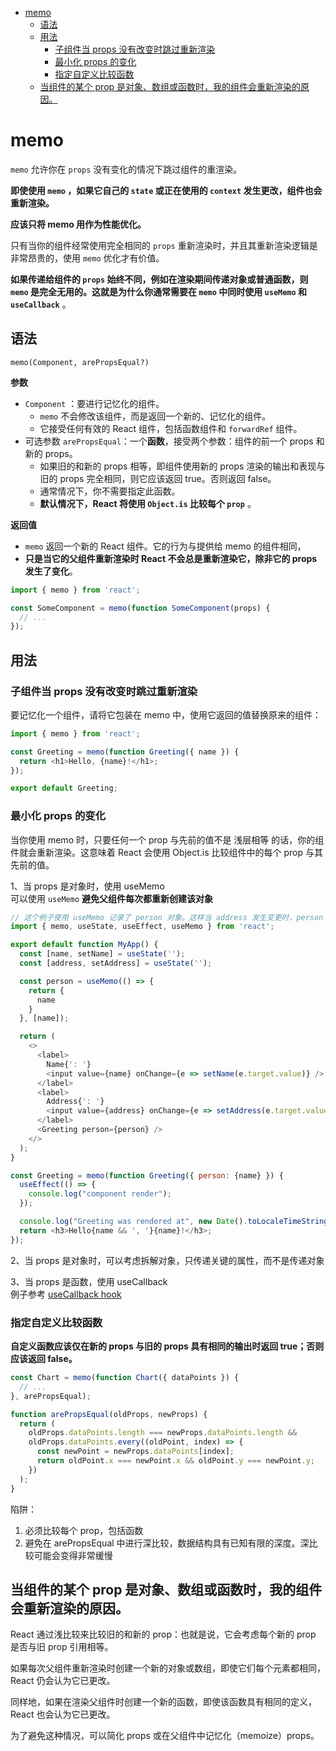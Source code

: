 - [memo](#memo)
  - [语法](#语法)
  - [用法](#用法)
    - [子组件当 props 没有改变时跳过重新渲染](#子组件当-props-没有改变时跳过重新渲染)
    - [最小化 props 的变化](#最小化-props-的变化)
    - [指定自定义比较函数](#指定自定义比较函数)
  - [当组件的某个 prop 是对象、数组或函数时，我的组件会重新渲染的原因。](#当组件的某个-prop-是对象数组或函数时我的组件会重新渲染的原因)

# memo
`memo` 允许你在 `props` 没有变化的情况下跳过组件的重渲染。

**即使使用 `memo` ，如果它自己的 `state` 或正在使用的 `context` 发生更改，组件也会重新渲染。**

**应该只将 memo 用作为性能优化。**

只有当你的组件经常使用完全相同的 `props` 重新渲染时，并且其重新渲染逻辑是非常昂贵的，使用 `memo` 优化才有价值。

**如果传递给组件的 `props` 始终不同，例如在渲染期间传递对象或普通函数，则 `memo` 是完全无用的。这就是为什么你通常需要在 `memo` 中同时使用 `useMemo` 和 `useCallback`** 。

## 语法
```
memo(Component, arePropsEqual?) 
```
**参数**   
* `Component` ：要进行记忆化的组件。
  * `memo` 不会修改该组件，而是返回一个新的、记忆化的组件。
  * 它接受任何有效的 React 组件，包括函数组件和 `forwardRef` 组件。
* 可选参数 `arePropsEqual`：一个**函数**，接受两个参数：组件的前一个 props 和新的 props。
  * 如果旧的和新的 props 相等，即组件使用新的 props 渲染的输出和表现与旧的 props 完全相同，则它应该返回 true。否则返回 false。
  * 通常情况下，你不需要指定此函数。
  * **默认情况下，React 将使用 `Object.is` 比较每个 `prop`** 。

**返回值**   
* `memo` 返回一个新的 React 组件。它的行为与提供给 memo 的组件相同，
* **只是当它的父组件重新渲染时 React 不会总是重新渲染它，除非它的 props 发生了变化**。

```js
import { memo } from 'react';

const SomeComponent = memo(function SomeComponent(props) {
  // ...
});
```

## 用法
### 子组件当 props 没有改变时跳过重新渲染 
要记忆化一个组件，请将它包装在 memo 中，使用它返回的值替换原来的组件：
```js
import { memo } from 'react';

const Greeting = memo(function Greeting({ name }) {
  return <h1>Hello, {name}!</h1>;
});

export default Greeting;
```

### 最小化 props 的变化 
当你使用 memo 时，只要任何一个 prop 与先前的值不是 浅层相等 的话，你的组件就会重新渲染。这意味着 React 会使用 Object.is 比较组件中的每个 prop 与其先前的值。

1、当 props 是对象时，使用 useMemo  
可以使用 `useMemo` **避免父组件每次都重新创建该对象**
```js
// 这个例子使用 useMemo 记录了 person 对象。这样当 address 发生变更时，person 对象还是保持不变，这样 Greeting 组件就不会重写渲染
import { memo, useState, useEffect, useMemo } from 'react';

export default function MyApp() {
  const [name, setName] = useState('');
  const [address, setAddress] = useState('');

  const person = useMemo(() => {
    return {
      name
    }
  }, [name]);

  return (
    <>
      <label>
        Name{': '}
        <input value={name} onChange={e => setName(e.target.value)} />
      </label>
      <label>
        Address{': '}
        <input value={address} onChange={e => setAddress(e.target.value)} />
      </label>
      <Greeting person={person} />
    </>
  );
}

const Greeting = memo(function Greeting({ person: {name} }) {
  useEffect(() => {
    console.log("component render");
  });

  console.log("Greeting was rendered at", new Date().toLocaleTimeString());
  return <h3>Hello{name && ', '}{name}!</h3>;
});
```
2、当 props 是对象时，可以考虑拆解对象，只传递关键的属性，而不是传递对象

3、当 props 是函数，使用 useCallback  
例子参考 [useCallback hook](../hook/useCallback.md)

### 指定自定义比较函数 
**自定义函数应该仅在新的 props 与旧的 props 具有相同的输出时返回 true；否则应该返回 false。**
```js
const Chart = memo(function Chart({ dataPoints }) {
  // ...
}, arePropsEqual);

function arePropsEqual(oldProps, newProps) {
  return (
    oldProps.dataPoints.length === newProps.dataPoints.length &&
    oldProps.dataPoints.every((oldPoint, index) => {
      const newPoint = newProps.dataPoints[index];
      return oldPoint.x === newPoint.x && oldPoint.y === newPoint.y;
    })
  );
}
```
陷阱：  
1. 必须比较每个 prop，包括函数
2. 避免在 arePropsEqual 中进行深比较，数据结构具有已知有限的深度。深比较可能会变得非常缓慢

## 当组件的某个 prop 是对象、数组或函数时，我的组件会重新渲染的原因。
React 通过浅比较来比较旧的和新的 prop：也就是说，它会考虑每个新的 prop 是否与旧 prop 引用相等。

如果每次父组件重新渲染时创建一个新的对象或数组，即使它们每个元素都相同，React 仍会认为它已更改。

同样地，如果在渲染父组件时创建一个新的函数，即使该函数具有相同的定义，React 也会认为它已更改。

为了避免这种情况，可以简化 props 或在父组件中记忆化（memoize）props。 
